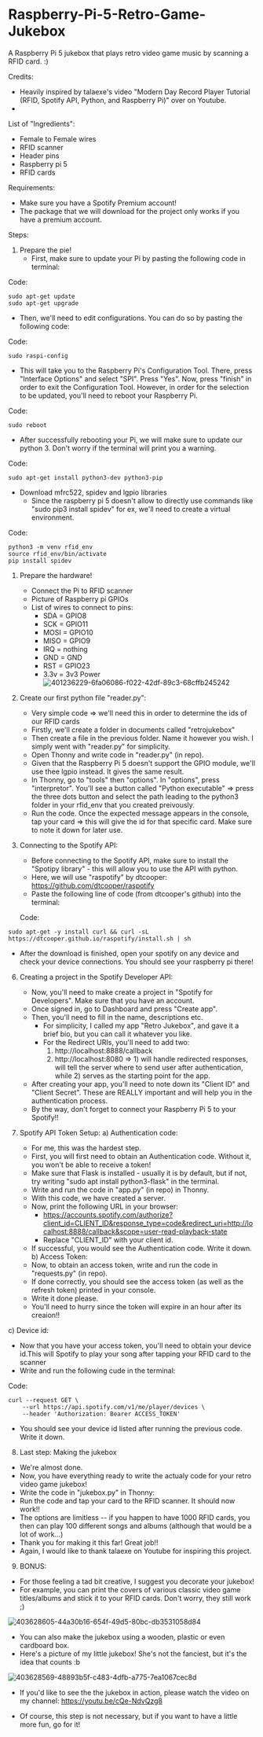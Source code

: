 # Raspberry-Pi-5-Retro-Game-Jukebox
A Raspberry Pi 5 jukebox that plays retro video game music by scanning a RFID card. :)

Credits: 
- Heavily inspired by talaexe's video "Modern Day Record Player Tutorial (RFID, Spotify API, Python, and Raspberry Pi)" over on Youtube.
- 

List of "Ingredients":
  - Female to Female wires
  - RFID scanner
  - Header pins
  - Raspberry pi 5
  - RFID cards

Requirements:
  - Make sure you have a Spotify Premium account!
  - The package that we will download for the project only works if you have a premium account.

Steps:

1) Prepare the pie!
   - First, make sure to update your Pi by pasting the following code in terminal:

  Code:   
```
sudo apt-get update
sudo apt-get upgrade
```  
   - Then, we'll need to edit configurations. You can do so by pasting the following code:

 Code:
```   
sudo raspi-config
```     
   - This will take you to the Raspberry Pi's Configuration Tool. There, press "Interface Options" and select "SPI". Press "Yes". Now, press "finish" in order to exit the Configuration Tool.           However, in order for the selection to be updated, you'll need to reboot your Raspberry Pi.

  Code:   
```
sudo reboot
```
   - After successfully rebooting your Pi, we will make sure to update our python 3. Don't worry if the terminal will print you a warning.

  Code:   
```
sudo apt-get install python3-dev python3-pip
```    
   - Download mfrc522, spidev and lgpio libraries
     - Since the raspberry pi 5 doesn't allow to directly use commands like "sudo pip3 install spidev" for ex, we'll need to create a virtual environment.   

  Code:   
```
python3 -m venv rfid_env
source rfid_env/bin/activate
pip install spidev
```  
1) Prepare the hardware!
   - Connect the Pi to RFID scanner
   - Picture of Raspberry pi GPIOs
   - List of wires to connect to pins:
     - SDA = GPIO8
     - SCK = GPIO11
     - MOSI = GPIO10
     - MISO = GPIO9
     - IRQ = nothing
     - GND = GND
     - RST = GPIO23
     - 3.3v = 3v3 Power
    ![401236229-6fa06086-f022-42df-89c3-68cffb245242](https://github.com/user-attachments/assets/6d65ae48-2a3d-4f33-987a-308582429943)


4) Create our first python file "reader.py":
   - Very simple code => we'll need this in order to determine the ids of our RFID cards
   - Firstly, we'll create a folder in documents called "retrojukebox"
   - Then create a file in the previous folder. Name it however you wish. I simply went with "reader.py" for simplicity.
   - Open Thonny and write code in "reader.py" (in repo).
   - Given that the Raspberry Pi 5 doesn't support the GPIO module, we'll use thee lgpio instead. It gives the same result.
   - In Thonny, go to "tools" then "options". In "options", press "interpretor". You'll see a button called "Python executable" => press the three dots button and select the path leading to the       python3 folder in your rfid_env that you          created preivously. 
   - Run the code. Once the expected message appears in the console, tap your card => this will give the id for that specific card. Make sure to note it down for later use.

5) Connecting to the Spotify API:
   - Before connecting to the Spotify API, make sure to install the "Spotipy library" - this will allow you to use the API with python.
   - Here, we will use "raspotify" by dtcooper: https://github.com/dtcooper/raspotify
   - Paste the following line of code (from dtcooper's github) into the terminal:
   
   Code:     
```
sudo apt-get -y install curl && curl -sL https://dtcooper.github.io/raspotify/install.sh | sh
```
   - After the download is finished, open your spotify on any device and check your device connections. You should see your raspberry pi there!

6) Creating a project in the Spotify Developer API:
   - Now, you'll need to make create a project in "Spotify for Developers". Make sure that you have an account.
   - Once signed in, go to Dashboard and press "Create app".
   - Then, you'll need to fill in the name, descriptions etc.
     - For simplicity, I called my app "Retro Jukebox", and gave it a brief bio, but you can call it whatever you like.
     - For the Redirect URIs, you'll need to add two:
       1)  http://localhost:8888/callback
       2)  http://localhost:8080
    => 1) will handle redirected responses, will tell the server where to send user after authentication, while 2) serves as the starting point for the app.
   - After creating your app, you'll need to note down its "Client ID" and "Client Secret". These are REALLY important and will help you in the authentication process.
   - By the way, don't forget to connect your Raspberry Pi 5 to your Spotify!!


7) Spotify API Token Setup:
   a) Authentication code:
   - For me, this was the hardest step.
   - First, you will first need to obtain an Authentication code. Without it, you won't be able to receive a token!
   - Make sure that Flask is installed - usually it is by default, but if not, try writing "sudo apt install python3-flask" in the terminal.
   - Write and run the code in "app.py" (in repo) in Thonny.
   - With this code, we have created a server.
   - Now, print the following URL in your browser:
     -  https://accounts.spotify.com/authorize?client_id=CLIENT_ID&response_type=code&redirect_uri=http://localhost:8888/callback&scope=user-read-playback-state
     -  Replace "CLIENT_ID" with your client id. 
   - If successful, you would see the Authentication code. Write it down.
  b) Access Token:
   - Now, to obtain an access token, write and run the code in "requests.py" (in repo).
   - If done correctly, you should see the access token (as well as the refresh token) printed in your console.
   - Write it done please.
   - You'll need to hurry since the token will expire in an hour after its creaion!!

  c) Device id:
   - Now that you have your access token, you'll need to obtain your device id.This will Spotify to play your song after tapping your RFID card to the scanner
   - Write and run the following cude in the terminal:
  
  Code:   
```
curl --request GET \
    --url https://api.spotify.com/v1/me/player/devices \
    --header 'Authorization: Bearer ACCESS_TOKEN'
```
   - You should see your device id listed after running the previous code. Write it down.

8) Last step: Making the jukebox
  - We're almost done.
  - Now, you have everything ready to write the actualy code for your retro video game jukebox!
  - Write the code in "jukebox.py" in Thonny:
  - Run the code and tap your card to the RFID scanner. It should now work!!
  - The options are limitless -- if you happen to have 1000 RFID cards, you then can play 100 different songs and albums (although that would be a lot of work...)
  - Thank you for making it this far! Great job!!
  - Again, I would like to thank talaexe on Youtube for inspiring this project.
  
9) BONUS:
  - For those feeling a tad bit creative, I suggest you decorate your jukebox!
  - For example, you can print the covers of various classic video game titles/albums and stick it to your RFID cards. Don't worry, they still work ;)

![403628605-44a30b16-654f-49d5-80bc-db3531058d84](https://github.com/user-attachments/assets/9d1450ab-cb93-439c-a5b5-27340f772108)



  - You can also make the jukebox using a wooden, plastic or even cardboard box.
  - Here's a picture of my little jukebox! She's not the fanciest, but it's the idea that counts :b
    
![403628569-48893b5f-c483-4dfb-a775-7ea1067cec8d](https://github.com/user-attachments/assets/3c16a5da-fd9c-4411-996a-971a6a9a6a09)


  - If you'd like to see the the jukebox in action, please watch the video on my channel: https://youtu.be/cQe-NdvQzg8 
    
      
    
  - Of course, this step is not necessary, but if you want to have a little more fun, go for it!


    




   
  
   
